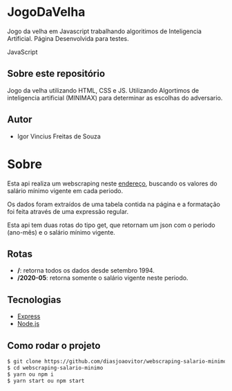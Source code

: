 
# JogoDaVelha
Jogo da velha em Javascript trabalhando algoritimos de Inteligencia Artificial. Página Desenvolvida para testes.


JavaScript
## Sobre este repositório

Jogo da velha utilizando HTML, CSS e JS. Utilizando Algortimos de inteligencia artificial (MINIMAX) para determinar as escolhas do adversario.

## Autor

* Igor Vincius Freitas de Souza


# Sobre
<p>Esta api realiza um webscraping neste <a href="http://www.ipeadata.gov.br/exibeserie.aspx?stub=1&serid1739471028=1739471028">endereço</a>, buscando os valores do salário mínimo vigente em cada periodo. </p>
<p>Os dados foram extraídos de uma tabela contida na página e a formatação foi feita através de uma expressão regular.</p>
<p> Esta api tem duas rotas do tipo get, que retornam um json com o periodo (ano-mês) e o salário mínimo vigente.</p>

## Rotas

* **/**: retorna todos os dados desde setembro 1994.
* **/2020-05**: retorna somente o salário vigente neste periodo.

## Tecnologias 

* [Express](http://expressjs.com/pt-br/)
* [Node.js](https://nodejs.org/en/)

## Como rodar o projeto 

```bash
$ git clone https://github.com/diasjoaovitor/webscraping-salario-minimo
$ cd webscraping-salario-minimo
$ yarn ou npm i
$ yarn start ou npm start
```
